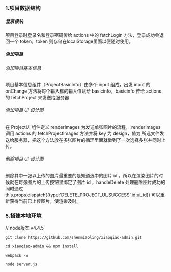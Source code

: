 
### 1.项目数据结构
##### 登录模块

项目登录时登录名和登录密码传给 actions 中的 fetchLogin 方法，登录成功会返回一个 token，token 则存储在localStorage里面以便随时使用。
##### 添加项目
###### 添加项目基本信息
项目基本信息组件（ProjectBasicInfo）由多个 input 组成，出发 input 的 onChange 方法将每个输入框的输入值赋给 basicinfo，basicinfo 传给 actions 的 fetchProject 来发送给服务器
###### 添加项目 UI 设计图
在 ProjectUI 组件定义 renderImages 为发送单张图片的流程， renderImages 调用 actions 的 fetchProjectImages 方法并将 key 为 design，值为 所选文件发送给服务器，把这个方法放在多张图片的循环里面就做到了一次选择多张并同时上传。
###### 删除项目 UI 设计图
删除其中一张以上传的图片最重要的是知道选中的图片 id ，所以在渲染图片的时候就在每张图片的上传按钮里绑定了图片 id ，handleDelete 处理删除图片成功的同时通过 this.props.dispatch({type:'DELETE_PROJECT_UI_SUCCESS',id:ui_id}) 可以重新获得当前已上传图片，使渲染及时。
### 5.搭建本地环境
// node版本 v4.4.5

```
git clone https://github.com/shenmiaoling/xiaoqiao-admin.git

cd xiaoqiao-admin && npm install

webpack -w

node server.js
```
